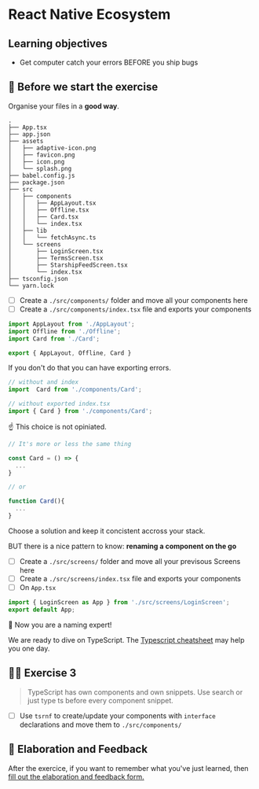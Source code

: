 # React Native Ecosystem

## Learning objectives

- Get computer catch your errors BEFORE you ship bugs

## 🥑 Before we start the exercise

Organise your files in a **good way**.

```console
.
├── App.tsx
├── app.json
├── assets
│   ├── adaptive-icon.png
│   ├── favicon.png
│   ├── icon.png
│   └── splash.png
├── babel.config.js
├── package.json
├── src
│   ├── components
│   │   ├── AppLayout.tsx
│   │   ├── Offline.tsx
│   │   ├── Card.tsx
│   │   └── index.tsx
│   ├── lib
│   │   └── fetchAsync.ts
│   └── screens
│       ├── LoginScreen.tsx
│       ├── TermsScreen.tsx
│       ├── StarshipFeedScreen.tsx
│       └── index.tsx
├── tsconfig.json
└── yarn.lock
```

- [ ] Create a `./src/components/` folder and move all your components here
- [ ] Create a `./src/components/index.tsx` file and exports your components

```javascript
import AppLayout from './AppLayout';
import Offline from './Offline';
import Card from './Card';

export { AppLayout, Offline, Card }
```

If you don't do that you can have exporting errors.

```javascript
// without and index
import  Card from './components/Card';

// without exported index.tsx
import { Card } from './components/Card';
```

☝ This choice is not opiniated.

```javascript
// It's more or less the same thing

const Card = () => {
  ...
}

// or

function Card(){
  ...
}
```

Choose a solution and keep it concistent accross your stack.

BUT there is a nice pattern to know: **renaming a component on the go**

- [ ] Create a `./src/screens/` folder and move all your previsous Screens here
- [ ] Create a `./src/screens/index.tsx` file and exports your components
- [ ] On `App.tsx`

```javascript
import { LoginScreen as App } from './src/screens/LoginScreen';
export default App;
```

👏 Now you are a naming expert!

We are ready to dive on TypeScript. The [Typescript cheatsheet](https://github.com/typescript-cheatsheets/react) may help you one day.

## 🤸‍♀️ Exercise 3

> TypeScript has own components and own snippets. Use search or just type ts before every component snippet.

- [ ] Use `tsrnf` to create/update your components with `interface` declarations and move them to `./src/components/`

## 🏅 Elaboration and Feedback

<div>
<span>After the exercice, if you want to remember what you've just learned, then </span>
<a rel="noopener noreferrer" target="_blank" href="https://airtable.com/shrBuZqOJL5UeLLF1?prefill_Name=React+Native+Ecosystem&prefill_Exercice=3">
  fill out the elaboration and feedback form.
</a>
</div>

